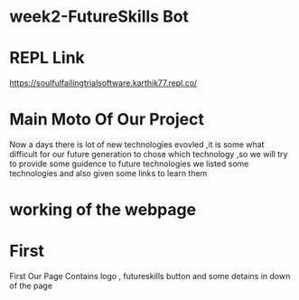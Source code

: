 # week2-FutureSkills Bot 
# REPL Link
https://soulfulfailingtrialsoftware.karthik77.repl.co/
# Main Moto Of Our Project
Now a days there is lot of new technologies evovled ,it is some what difficult for our future generation to chose which technology ,so we will try to provide some guidence to future technologies we listed some technologies and also given some links to learn them
# working of the webpage
# First
First Our Page Contains logo , futureskills button and some detains in down of the page
